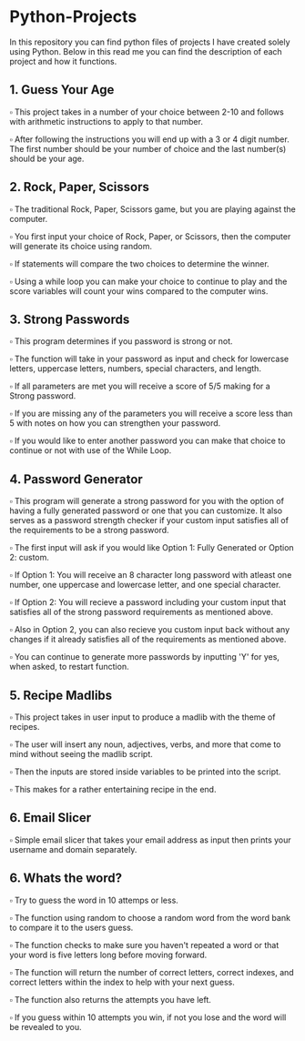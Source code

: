 # Python-Projects
In this repository you can find python files of projects I have created solely using Python. Below in this read me you can find the description of each project and how it functions. 

## 1. Guess Your Age
:white_small_square: This project takes in a number of your choice between 2-10 and follows with arithmetic instructions to apply to that number.

:white_small_square: After following the instructions you will end up with a 3 or 4 digit number. The first number should be your number of choice and the last number(s) should be your age.

## 2. Rock, Paper, Scissors
:white_small_square: The traditional Rock, Paper, Scissors game, but you are playing against the computer.

:white_small_square: You first input your choice of Rock, Paper, or Scissors, then the computer will generate its choice using random. 

:white_small_square: If statements will compare the two choices to determine the winner. 

:white_small_square: Using a while loop you can make your choice to continue to play and the score variables will count your wins compared to the computer wins. 

## 3. Strong Passwords

:white_small_square: This program determines if you password is strong or not.

:white_small_square: The function will take in your password as input and check for lowercase letters, uppercase letters, numbers, special characters, and length.

:white_small_square: If all parameters are met you will receive a score of 5/5 making for a Strong password.

:white_small_square: If you are missing any of the parameters you will receive a score less than 5 with notes on how you can strengthen your password.

:white_small_square: If you would like to enter another password you can make that choice to continue or not with use of the While Loop. 

## 4. Password Generator

:white_small_square: This program will generate a strong password for you with the option of having a fully generated password or one that you can customize. It also serves as a password strength checker if your custom input satisfies all of the requirements to be a strong password.

:white_small_square: The first input will ask if you would like Option 1: Fully Generated or Option 2: custom.

:white_small_square: If Option 1: You will receive an 8 character long password with atleast one number, one uppercase and lowercase letter, and one special character.

:white_small_square: If Option 2: You will recieve a password including your custom input that satisfies all of the strong password requirements as mentioned above.

:white_small_square: Also in Option 2, you can also recieve you custom input back without any changes if it already satisfies all of the requirements as mentioned above. 

:white_small_square: You can continue to generate more passwords by inputting 'Y' for yes, when asked, to restart function. 

## 5. Recipe Madlibs

:white_small_square: This project takes in user input to produce a madlib with the theme of recipes.

:white_small_square: The user will insert any noun, adjectives, verbs, and more that come to mind without seeing the madlib script.

:white_small_square: Then the inputs are stored inside variables to be printed into the script. 

:white_small_square: This makes for a rather entertaining recipe in the end.

## 6. Email Slicer

:white_small_square: Simple email slicer that takes your email address as input then prints your username and domain separately.

## 6. Whats the word?

:white_small_square: Try to guess the word in 10 attemps or less.

:white_small_square: The function using random to choose a random word from the word bank to compare it to the users guess. 

:white_small_square: The function checks to make sure you haven't repeated a word or that your word is five letters long before moving forward.

:white_small_square: The function will return the number of correct letters, correct indexes, and correct letters within the index to help with your next guess. 

:white_small_square: The function also returns the attempts you have left. 

:white_small_square: If you guess within 10 attempts you win, if not you lose and the word will be revealed to you.


